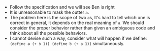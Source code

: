 * Follow the specification and we will see Ben is right
* It is unreasonable to mask the outter `a`.
* The problem here is the scope of two `a`s,
It's hard to tell which one is correct in general,
it depends on the real meaning of `a`.
We should consider the proper behavior rather than
given an ambiguous code and think about all the possible behaviors.
* I cannot devise such a way, consider
what will happen if we define: 
`(define a (+ b 1)) (define b (+ a 1))` simultaneously.
